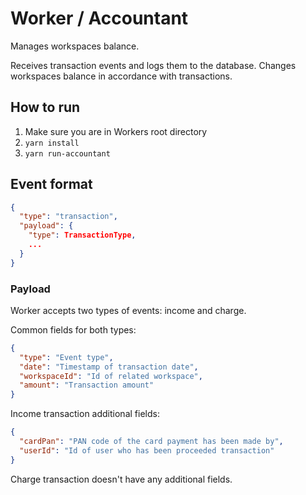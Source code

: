 # Worker / Accountant

Manages workspaces balance.

Receives transaction events and logs them to the database. Changes workspaces balance in accordance with transactions.  

## How to run

1. Make sure you are in Workers root directory
2. `yarn install`
3. `yarn run-accountant`

## Event format

```json
{
  "type": "transaction",
  "payload": {
    "type": TransactionType,
    ...
  }
}
```

### Payload

Worker accepts two types of events: income and charge.

Common fields for both types:

```json
{
  "type": "Event type",
  "date": "Timestamp of transaction date",
  "workspaceId": "Id of related workspace",
  "amount": "Transaction amount"
}
```

Income transaction additional fields:

```json
{
  "cardPan": "PAN code of the card payment has been made by",
  "userId": "Id of user who has been proceeded transaction"
}
```

Charge transaction doesn't have any additional fields.


